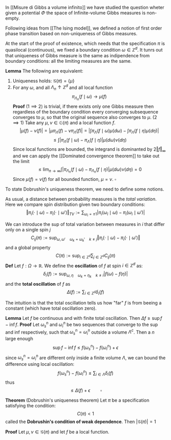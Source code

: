 
In [[Misure di Gibbs a volume infinito]] we have studied the question wheter given a potential $\Phi$ the space of Infinite-volume Gibbs measures is non-empty. 

Following ideas from [[The Ising model]], we defined a notion of first order phase transition based on non-uniqueness of Gibbs measures.

At the start of the proof of existence, which needs that the specification $\pi$ is quasilocal (continuous), we fixed a boundary condition $\omega \in \mathbb{Z}^d$. It tunrs out that uniqueness of Gibbs measure is the same as indipendence from boundary conditions: all the limiting measures are the same.

**Lemma** The following are equivalent:
1. Uniqueness holds: $\mathcal{G}(\pi) = \{\mu\}$
2. For any $\omega$, and all $\Lambda_n \uparrow \mathbb{Z}^d$ and all local function
$$
\pi_{\Lambda_n}(f\mid \omega) \to \mu(f)
$$
**Proof** $(1 \implies 2)$ is trivial, if there exists only one Gibbs measure then regardless of the boundary condition every converging subsequence converges to $\mu$, so that the original sequence also converges to $\mu$. 
$(2 \implies 1)$ Take any $\mu, \nu \in \mathbb{G}(\pi)$ and a local function $f$.
$$
|\mu(f)-\nu(f)| = |\mu\pi_\Lambda(f)-\nu\pi_\Lambda(f)|=\left| \int \pi_\Lambda(f\mid\omega)\mu(d\omega) -  \int \pi_\Lambda(f\mid\eta)\mu(d\eta)\right|
$$
$$
\leq \int |\pi_\Lambda(f\mid\omega)-\pi_\Lambda(f\mid\eta)|\mu(d\omega)\nu(d\eta)
$$
Since local functions are bounded, the integrand is dominanted by $2\Vert f\Vert_\infty$ and we can apply the [[Dominated convergence theorem]] to take out the limit
$$
\leq \lim_{n\to\infty} \int |\pi_{\Lambda_n}(f\mid\omega)-\pi_{\Lambda_n}(f\mid\eta)|\mu(d\omega)\nu(d\eta) = 0
$$
Since $\mu(f)=\nu(f)$ for all bounded function, $\mu=\nu$. $\square$


To state Dobrushin's uniqueness theorem, we need to define some notions.

As usual, a distance between probability measures is the _total variation_. Here we compare spin distribution given two boundary conditions:
$$
\Vert \pi_i(\cdot\mid \omega) - \pi_i(\cdot\mid \omega')\Vert_{TV} := \sum_{\omega_i = \pm 1} |\pi_i(\omega_i\mid\omega) - \pi_i(\omega_i\mid\omega')|
$$

We can introduce the sup of total variation between measures in $i$ that differ only on a single spin $j$ 
$$
C_{ij}(\pi) := \sup_{\omega,\omega'\quad \omega_k=\omega_k'\quad k\neq j}  \Vert \pi_i(\cdot\mid \omega) - \pi_i(\cdot\mid \omega')\Vert 
$$
and a global property
$$
C(\pi) := \sup_{i\in\mathbb{Z}^d} \sum_{j \in\mathbb{Z}^d} C_{ij}(\pi)
$$
**Def** Let $f:\Omega \to \mathbb{R}$. We define the **oscillation** of $f$ at spin $i \in \mathbb{Z}^d$ as:
$$
\delta_i(f) := \sup_{\omega,\eta \quad \omega_k=\eta_k\quad k\neq i} |f(\omega) - f(\eta)|
$$
and the **total oscillation** of $f$ as
$$
\Delta(f) := \sum_{i \in \mathbb{Z}^d} \delta_i(f)
$$

The intuition is that the total oscillation tells us how "far" $f$ is from beeing a constant (which have total oscillation zero).

**Lemma** Let $f$ be continuous and with finite total oscillation. Then $\Delta f \geq \sup f - \inf f$.
**Proof** Let $\omega_s^n$ and $\omega_i^n$ be two sequences that converge to the sup and inf respectively, such that $\omega_s^n = \omega_i^n$ outside a volume $\Lambda^c$. Then a $n$ large enough
$$
\sup f - \inf f \leq f(\omega_s^n) - f(\omega_i^n) + \epsilon
$$
since $\omega_s^n = \omega_i^n$ are different only inside a finite volume $\Lambda$, we can bound the difference using local oscillation:
$$
f(\omega_s^n) - f(\omega_i^n) \leq \sum_{i \in \Lambda} \delta_i(f)
$$
thus
$$
\leq \Delta(f) + \epsilon \qquad \square
$$

**Theorem** (Dobrushin's uniqueness theorem) Let $\pi$ be a specification satisfying the condition:
$$
C(\pi) < 1
$$
called the **Dobrushin's condition of weak dependence**. Then $|\mathcal{G}(\pi)| = 1$

**Proof** Let $\mu,\nu \in \mathcal{G}(\pi)$ and let $f$ be a local function.
